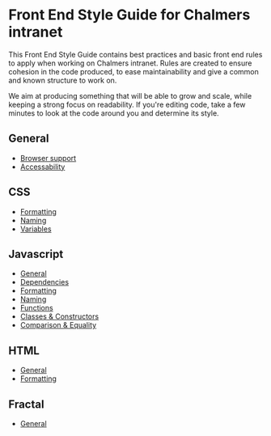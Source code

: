 # Front End Style Guide for Chalmers intranet

This Front End Style Guide contains best practices and basic front end rules to apply when working on Chalmers intranet. Rules are created to ensure cohesion in the code produced, to ease maintainability and give a common and known structure to work on.

We aim at producing something that will be able to grow and scale, while keeping a strong focus on readability. If you're editing code, take a few minutes to look at the code around you and determine its style. 

## General
* [Browser support](general/browsersupport.md)
* [Accessability](general/a11y.md)

## CSS

* [Formatting](css/formatting.md)
* [Naming](css/naming.md)
* [Variables](css/variables.md)

## Javascript

* [General](js/general.md)
* [Dependencies](js/dependencies.md)
* [Formatting](js/formatting.md)
* [Naming](js/naming.md)
* [Functions](js/functions.md)
* [Classes & Constructors](js/classes-constructors.md)
* [Comparison & Equality](js/comparison-equality.md)

## HTML

* [General](html/general.md)
* [Formatting](html/formatting.md)

## Fractal

* [General](fractal/general.md)